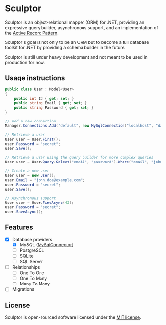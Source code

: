 # Sculptor

Sculptor is an object-relational mapper (ORM) for .NET, providing an expressive query builder, asynchronous support, and an implementation of the [Active Record Pattern](https://en.wikipedia.org/wiki/Active_record_pattern).

Sculptor's goal is not only to be an ORM but to become a full database toolkit for .NET by providing a schema builder in the future.

Sculptor is still under heavy development and not meant to be used in production for now.

## Usage instructions

```csharp
public class User : Model<User>
{
    public int Id { get; set; }
    public string Email { get; set; }
    public string Password { get; set; }
}

// Add a new connection
Manager.Connections.Add("default", new MySqlConnection("localhost", "database", "root", "secret"));

// Retrieve a user
User user = User.First();
user.Password = "secret";
user.Save();

// Retrieve a user using the query builder for more complex queries
User user = User.Query.Select("email", "password").Where("email", "john.doe@example.com").First();

// Create a new user
User user = new User();
user.Email = "john.doe@example.com";
user.Password = "secret";
user.Save();

// Asynchronous support
User user = User.FindAsync(42);
user.Password = "secret";
user.SaveAsync();
```

## Features

- [x] Database providers
    - [x] MySQL ([MySqlConnector](https://mysqlconnector.net/))
    - [ ] PostgreSQL
    - [ ] SQLite
    - [ ] SQL Server
- [ ] Relationships
    - [ ] One To One
    - [ ] One To Many
    - [ ] Many To Many
- [ ] Migrations

## License

Sculptor is open-sourced software licensed under the [MIT license](https://opensource.org/licenses/MIT).